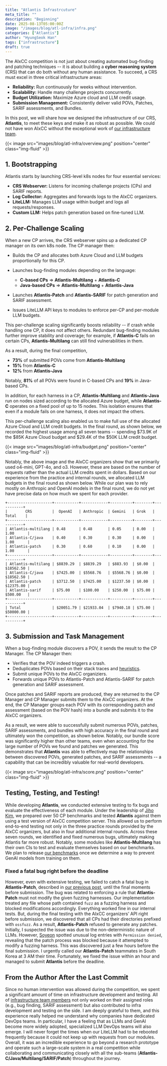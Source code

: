 ```yaml
---
title: "Atlantis Infrastrcuture"
meta_title: ""
description: "Beginning"
date: 2025-08-13T05:00:00Z
image: "/images/blog/atl-infra/infra.png"
categories: ["Atlantis"]
author: "HyungSeok Han"
tags: ["infrastructure"]
draft: true
---
```


The AIxCC competition is not just about creating automated bug-finding and patching techniques
-- it is about building a **cyber reasoning system** (CRS) that can do both without any human assistance.
To succeed, a CRS must excel in three critical infrastructure areas:
- **Reliability:** Run continuously for weeks without intervention.
- **Scalability:** Handle many challenge projects concurrently.
- **Budget Utilization:** Maximize Azure cloud and LLM credit usage.
- **Submission Management:** Consistently deliver valid POVs, Patches, SARIF assessments, and Bundles.

In this post, we will share how we designed the infrastructure of our CRS, **Atlantis**, to meet these keys and make it as robust as possible.
We could not have won AIxCC without the exceptional work of [our infrastructure team](/authors/#team-infra).

{{< image src="images/blog/atl-infra/overview.png" position="center" class="img-fluid" >}}

## 1. Bootstrapping

Atlantis starts by launching CRS-level k8s nodes for four essential services:
- **CRS Webserver:** Listens for incoming challenge projects (CPs) and SARIF reports.
- **Log Collector:** Aggregates and forwards logs to the AIxCC organizers.
- **LiteLLM:** Manages LLM usage within budget and logs all requests/responses.
- **Custom LLM:** Helps patch generation based on fine-tuned LLM.

## 2. Per-Challenge Scaling

When a new CP arrives, the CRS webserver spins up a dedicated CP manager on its own k8s node. 
The CP manager then:
- Builds the CP and allocates both Azure Cloud and LLM budgets proportionally for this CP.
- Launches bug-finding modules depending on the language:
    - **C-based CPs** => **Atlantis-Multilang** + **Atlantis-C** 
    - **Java-based CPs** => **Atlantis-Multilang** + **Atlantis-Java**

- Launches **Atlantis-Patch** and **Atlantis-SARIF** for patch generation and SARIF assessment.
- Issues LiteLLM API keys to modules to enforce per-CP and per-module LLM budgets.

This per-challenge scaling significantly boosts reliability
-- if crash while handling one CP, it does not affect others.
Redundant bug-finding modules further improve stability and coverage;
for example, if **Atlantis-C** fails on certain CPs, **Atlantis-Multilang** can still find vulnerabilities in them.

As a result, during the final competition, 
- **73%** of submitted POVs come from **Atlantis-Multilang**
- **15%** from **Atlantis-C**
- **12%** from **Atlantis-Java**

Notably, **81%** of all POVs were found in C-based CPs and **19%** in Java-based CPs.

In addition, for each harness in a CP, **Atlantis-Multilang** and **Atlantis-Java** run on nodes sized according to the allocated Azure budget,
while **Atlantis-C** operates on a fixed pool of up to 15 nodes.
This isolation ensures that even if a module fails on one harness, it does not impact the others.

This per-challenge scaling also enabled us to make full use of the allocated Azure Cloud and LLM credit budgets.
In the final round, as shown below, we recorded the highest usage among all seven teams
-- spending $73.9K of the $85K Azure Cloud budget and $29.4K of the $50K LLM credit budget.

{{< image src="images/blog/atl-infra/budget.png" position="center" class="img-fluid" >}}

Notably, the above image and the AIxCC organizers show that we primarily used o4-mini, GPT-4o, and o3.
However, these are based on the number of requests rather than the actual LLM credits spent in dollars.
Based on our experience from the practice and internal rounds, we allocated LLM budgets in the final round as shown below.
While our plan was to rely mostly on Anthropic and OpenAI models in the final round,
we do not yet have precise data on how much we spent for each provider.

```
+--------------------+-----------+------------+----------+--------+-----------+
|        CRS         |  OpenAI   | Anthropic  | Gemini   | Grok   |  Total    |
+--------------------+-----------+------------+----------+--------+-----------+
| Atlantis-multilang | 0.48      | 0.48       | 0.05     | 0.00   | 1.00      |
| Atlantis-C/java    | 0.40      | 0.30       | 0.30     | 0.00   | 1.00      |
| Atlantis-patch     | 0.30      | 0.60       | 0.10     | 0.00   | 1.00      |
+--------------------+-----------+------------+----------+--------+-----------+
| Atlantis-multilang | $8839.29  | $8839.29   | $883.93  | $0.00  | $18562.50 |
| Atlantis-C/java    | $7425.00  | $5568.76   | $5568.76 | $0.00  | $18562.50 |
| Atlantis-patch     | $3712.50  | $7425.00   | $1237.50 | $0.00  | $12375.00 |
| Atlantis-sarif     | $75.00    | $100.00    | $250.00  | $75.00 | $500.00   |
+--------------------+-----------+------------+----------+--------+-----------+
| Total              | $20051.79 | $21933.04  | $7940.18 | $75.00 | $50000.00 |
+--------------------+-----------+------------+----------+--------+-----------+
```

## 3. Submission and Task Management

When a bug-finding module discovers a POV, it sends the result to the CP Manager.
The CP Manager then:
- Verifies that the POV indeed triggers a crash.
- Deduplicates POVs based on their stack traces and [heuristics](https://github.com/Team-Atlanta/aixcc-afc-atlantis/blob/main/example-crs-webservice/cp_manager/cp_manager/pov_dedup.py).
- Submit unique POVs to the AIxCC organiziers.
- Forwards unique POVs to Atlantis-Patch and Atlantis-SARIF for patch generation and SARIF assessment.

Once patches and SARIF reports are produced, they are returned to the CP Manager and CP Manager submits them to the AIxCC organizers.
At the end, the CP Manager groups each POV with its corresponding patch and assessment (based on the POV hash) into a bundle and submits it to the AIxCC organizers.

As a result, we were able to successfully submit numerous POVs, patches, SARIF assessments, and bundles with high accuracy in the final round
and ultimately won the competition, as shown below.
Notably, our bundle score was significantly higher than other teams, even when accounting for the large number of POVs we found and patches we generated.
This demonstrates that **Atlantis** was able to effectively map the relationships between discovered POVs, generated patches, and SARIF assessments
-- a capability that can be incredibly valuable for real-world developers.

{{< image src="images/blog/atl-infra/score.png" position="center" class="img-fluid" >}}

## Testing, Testing, and Testing!
While developing **Atlantis**, we conducted extensive testing to fix bugs and evaluate the effectiveness of each module.
Under the leadership of [Jiho Kim](/authors/jiho-kim), we prepared over 50 CP benchmarks and tested **Atlantis** against them using a test version of AIxCC competition server.
This allowed us to perform end-to-end testing not only in the three practice rounds provided by the AIxCC organizers, but also in four additional internal rounds.
Across these seven rounds, we identified and fixed numerous bugs, ultimately making Atlantis far more robust.
Notably, some modules like **Atlantis-Multilang** has their own CIs to test and evaluate themselves based on our benchmarks.
We plan to release [our benchmarks](https://github.com/Team-Atlanta/aixcc-afc-benchmark/tree/main/projects/aixcc)
once we determine a way to prevent GenAI models from training on them.

### Fixed a fatal bug right before the deadline
However, even with extensive testing, we failed to catch a fatal bug in **Atlantis-Patch**, described in [our previous post](/blog/post-afc/), until the final moments before submission.
The bug was related to enforcing a rule that **Atlantis-Patch** must not modify the given fuzzing harnesses.
Our implementation treated any file whose path contained `fuzz` as a fuzzing harness and blocked modifications accordingly.
Everything worked fine in our internal tests.
But, during the final testing with the AIxCC organizers’ API right before submission, we discovered that all CPs had their directories prefixed with `ossfuzz`. 
As a result, **Atlantis-Patch** refused to generate any patches.
Initially, I suspected the issue was due to the non-deterministic nature of LLMs.
However, [Soyeon](/authors/soyeon-park) spotted unusual log entries with `Permission denied`, revealing that the patch process was blocked because it attempted to modify a fuzzing harness.
This was discovered just a few hours before the final submission.
I urgently called our **Atlantis-Patch** teammates in South Korea at 3 AM their time.
Fortunately, we fixed the issue within an hour and managed to submit **Atlantis** before the deadline.

## From the Author After the Last Commit
Since no human intervention was allowed during the competition, we spent a significant amount of time on infrastructure development and testing.
All of [infrastructure team members](/authors/#team-infra) not only worked on their assigned roles (e.g., bug finding, SARIF assessment) but also contributed to infra development and testing on the side.
I am deeply grateful to them, and this experience really helped me understand why companies have dedicated DevOps teams.
In particular, I have a feeling that as LLMs and GenAI become more widely adopted, specialized LLM DevOps teams will also emerge.
I will never forget the times when our LiteLLM had to be rebooted frequently because it could not keep up with requests from our modules.
Overall, it was an incredible experience to go beyond a research prototype and operate such a large-scale system in a real competition while collaborating and communicating closely with all the sub-teams (**Atlantis-C/Java/Multilang/SARIF/Patch**) throughout the journey.
